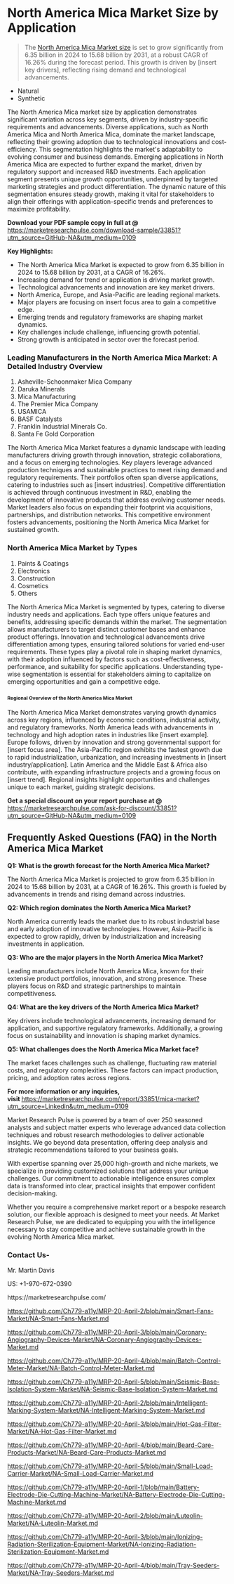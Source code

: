 <h1>North America Mica Market&nbsp;Size by Application</h1><blockquote><p>The <a href="https://marketresearchpulse.com/download-sample/33851?utm_source=GitHub-NA&amp;utm_medium=0109">North America Mica Market size</a> is set to grow significantly from 6.35 billion in 2024 to 15.68 billion by 2031, at a robust CAGR of 16.26% during the forecast period. This growth is driven by [insert key drivers], reflecting rising demand and technological advancements.</p></blockquote><ul><li>Natural <li> Synthetic</li></ul><p>The North America Mica market size by application demonstrates significant variation across key segments, driven by industry-specific requirements and advancements. Diverse applications, such as North America Mica and North America Mica, dominate the market landscape, reflecting their growing adoption due to technological innovations and cost-efficiency. This segmentation highlights the market's adaptability to evolving consumer and business demands. Emerging applications in North America Mica are expected to further expand the market, driven by regulatory support and increased R&D investments. Each application segment presents unique growth opportunities, underpinned by targeted marketing strategies and product differentiation. The dynamic nature of this segmentation ensures steady growth, making it vital for stakeholders to align their offerings with application-specific trends and preferences to maximize profitability.</p><p><strong>Download your PDF sample copy in full at @ </strong><a href="https://marketresearchpulse.com/download-sample/33851?utm_source=GitHub-NA&amp;utm_medium=0109">https://marketresearchpulse.com/download-sample/33851?utm_source=GitHub-NA&amp;utm_medium=0109</a></p><p><strong>Key Highlights: </strong></p><ul><li>The North America Mica Market is expected to grow from 6.35 billion in 2024 to 15.68 billion by 2031, at a CAGR of 16.26%.</li><li>Increasing demand for trend or application is driving market growth.</li><li>Technological advancements and innovation are key market drivers.</li><li>North America, Europe, and Asia-Pacific are leading regional markets.</li><li>Major players are focusing on insert focus area to gain a competitive edge.</li><li>Emerging trends and regulatory frameworks are shaping market dynamics.</li><li>Key challenges include challenge, influencing growth potential.</li><li>Strong growth is anticipated in sector over the forecast period.</li></ul><h3>Leading Manufacturers in the North America Mica Market: A Detailed Industry Overview</h3><ol><li>Asheville-Schoonmaker Mica Company</li><li>Daruka Minerals</li><li>Mica Manufacturing</li><li>The Premier Mica Company</li><li>USAMICA</li><li>BASF Catalysts</li><li>Franklin Industrial Minerals Co.</li><li>Santa Fe Gold Corporation</li></ol><div class="flex max-w-full flex-col flex-grow"><div class="min-h-8 text-message flex w-full flex-col items-end gap-2 whitespace-normal break-words [.text-message+&amp;]:mt-5" dir="auto" data-message-author-role="assistant" data-message-id="fd8432e4-4910-450d-b182-61b7bfb0a01f" data-message-model-slug="gpt-4o"><div class="flex w-full flex-col gap-1 empty:hidden first:pt-[3px]"><div class="markdown prose w-full break-words dark:prose-invert light"><p>The North America Mica Market features a dynamic landscape with leading manufacturers driving growth through innovation, strategic collaborations, and a focus on emerging technologies. Key players leverage advanced production techniques and sustainable practices to meet rising demand and regulatory requirements. Their portfolios often span diverse applications, catering to industries such as [insert industries]. Competitive differentiation is achieved through continuous investment in R&amp;D, enabling the development of innovative products that address evolving customer needs. Market leaders also focus on expanding their footprint via acquisitions, partnerships, and distribution networks. This competitive environment fosters advancements, positioning the North America Mica Market for sustained growth.</p></div></div></div></div><h3>North America Mica Market by Types</h3><ol><li>Paints & Coatings <li> Electronics <li> Construction <li> Cosmetics <li> Others</li></ol><div class="flex max-w-full flex-col flex-grow"><div class="min-h-8 text-message flex w-full flex-col items-end gap-2 whitespace-normal break-words [.text-message+&amp;]:mt-5" dir="auto" data-message-author-role="assistant" data-message-id="084470be-0bb7-4664-bddf-5156b4f41249" data-message-model-slug="gpt-4o-mini"><div class="flex w-full flex-col gap-1 empty:hidden first:pt-[3px]"><div class="markdown prose w-full break-words dark:prose-invert light"><p>The North America Mica Market is segmented by types, catering to diverse industry needs and applications. Each type offers unique features and benefits, addressing specific demands within the market. The segmentation allows manufacturers to target distinct customer bases and enhance product offerings. Innovation and technological advancements drive differentiation among types, ensuring tailored solutions for varied end-user requirements. These types play a pivotal role in shaping market dynamics, with their adoption influenced by factors such as cost-effectiveness, performance, and suitability for specific applications. Understanding type-wise segmentation is essential for stakeholders aiming to capitalize on emerging opportunities and gain a competitive edge.</p></div></div></div></div><h3><span style="font-size: 11px;">Regional Overview of the North America Mica Market</span></h3><div class="flex max-w-full flex-col flex-grow"><div class="min-h-8 text-message flex w-full flex-col items-end gap-2 whitespace-normal break-words [.text-message+&amp;]:mt-5" dir="auto" data-message-author-role="assistant" data-message-id="e9038762-ce64-4e30-91c9-9bd413514231" data-message-model-slug="gpt-4o-mini"><div class="flex w-full flex-col gap-1 empty:hidden first:pt-[3px]"><div class="markdown prose w-full break-words dark:prose-invert light"><p>The North America Mica Market demonstrates varying growth dynamics across key regions, influenced by economic conditions, industrial activity, and regulatory frameworks. North America leads with advancements in technology and high adoption rates in industries like [insert example]. Europe follows, driven by innovation and strong governmental support for [insert focus area]. The Asia-Pacific region exhibits the fastest growth due to rapid industrialization, urbanization, and increasing investments in [insert industry/application]. Latin America and the Middle East &amp; Africa also contribute, with expanding infrastructure projects and a growing focus on [insert trend]. Regional insights highlight opportunities and challenges unique to each market, guiding strategic decisions.</p></div></div></div></div><p><strong>Get a special discount on your report purchase at @ </strong><a href="https://marketresearchpulse.com/ask-for-discount/33851?utm_source=GitHub-NA&amp;utm_medium=0109">https://marketresearchpulse.com/ask-for-discount/33851?utm_source=GitHub-NA&amp;utm_medium=0109</a></p><h2>Frequently Asked Questions (FAQ) in the North America Mica Market</h2><p><strong>Q1: What is the growth forecast for the North America Mica Market?</strong></p><p>The North America Mica Market is projected to grow from 6.35 billion in 2024 to 15.68 billion by 2031, at a CAGR of 16.26%. This growth is fueled by advancements in trends and rising demand across industries.</p><p><strong>Q2: Which region dominates the North America Mica Market?</strong></p><p>North America currently leads the market due to its robust industrial base and early adoption of innovative technologies. However, Asia-Pacific is expected to grow rapidly, driven by industrialization and increasing investments in application.</p><p><strong>Q3: Who are the major players in the North America Mica Market?</strong></p><p>Leading manufacturers include North America Mica, known for their extensive product portfolios, innovation, and strong presence. These players focus on R&amp;D and strategic partnerships to maintain competitiveness.</p><p><strong>Q4: What are the key drivers of the North America Mica Market?</strong></p><p>Key drivers include technological advancements, increasing demand for application, and supportive regulatory frameworks. Additionally, a growing focus on sustainability and innovation is shaping market dynamics.</p><p><strong>Q5: What challenges does the North America Mica Market face?</strong></p><p>The market faces challenges such as challenge, fluctuating raw material costs, and regulatory complexities. These factors can impact production, pricing, and adoption rates across regions.</p><p><strong>For more information or any inquiries, visit&nbsp;</strong><a href="https://marketresearchpulse.com/report/33851/mica-market?utm_source=Linkedin&utm_medium=0109">https://marketresearchpulse.com/report/33851/mica-market?utm_source=Linkedin&utm_medium=0109</a></p><p>Market Research Pulse is powered by a team of over 250 seasoned analysts and subject matter experts who leverage advanced data collection techniques and robust research methodologies to deliver actionable insights. We go beyond data presentation, offering deep analysis and strategic recommendations tailored to your business goals.</p><p>With expertise spanning over 25,000 high-growth and niche markets, we specialize in providing customized solutions that address your unique challenges. Our commitment to actionable intelligence ensures complex data is transformed into clear, practical insights that empower confident decision-making.</p><p>Whether you require a comprehensive market report or a bespoke research solution, our flexible approach is designed to meet your needs. At Market Research Pulse, we are dedicated to equipping you with the intelligence necessary to stay competitive and achieve sustainable growth in the evolving North America Mica market.</p><h3><strong>Contact Us-</strong></h3><p>Mr. Martin Davis</p><p>US: +1-970-672-0390</p><p>https://marketresearchpulse.com/</p><p><a href="https://github.com/Ch779-a11y/MRP-20-April-2/blob/main/Smart-Fans-Market/NA-Smart-Fans-Market.md">https://github.com/Ch779-a11y/MRP-20-April-2/blob/main/Smart-Fans-Market/NA-Smart-Fans-Market.md</a></p><p><a href="https://github.com/Ch779-a11y/MRP-20-April-3/blob/main/Coronary-Angiography-Devices-Market/NA-Coronary-Angiography-Devices-Market.md">https://github.com/Ch779-a11y/MRP-20-April-3/blob/main/Coronary-Angiography-Devices-Market/NA-Coronary-Angiography-Devices-Market.md</a></p><p><a href="https://github.com/Ch779-a11y/MRP-20-April-4/blob/main/Batch-Control-Meter-Market/NA-Batch-Control-Meter-Market.md">https://github.com/Ch779-a11y/MRP-20-April-4/blob/main/Batch-Control-Meter-Market/NA-Batch-Control-Meter-Market.md</a></p><p><a href="https://github.com/Ch779-a11y/MRP-20-April-5/blob/main/Seismic-Base-Isolation-System-Market/NA-Seismic-Base-Isolation-System-Market.md">https://github.com/Ch779-a11y/MRP-20-April-5/blob/main/Seismic-Base-Isolation-System-Market/NA-Seismic-Base-Isolation-System-Market.md</a></p><p><a href="https://github.com/Ch779-a11y/MRP-20-April-2/blob/main/Intelligent-Marking-System-Market/NA-Intelligent-Marking-System-Market.md">https://github.com/Ch779-a11y/MRP-20-April-2/blob/main/Intelligent-Marking-System-Market/NA-Intelligent-Marking-System-Market.md</a></p><p><a href="https://github.com/Ch779-a11y/MRP-20-April-3/blob/main/Hot-Gas-Filter-Market/NA-Hot-Gas-Filter-Market.md">https://github.com/Ch779-a11y/MRP-20-April-3/blob/main/Hot-Gas-Filter-Market/NA-Hot-Gas-Filter-Market.md</a></p><p><a href="https://github.com/Ch779-a11y/MRP-20-April-4/blob/main/Beard-Care-Products-Market/NA-Beard-Care-Products-Market.md">https://github.com/Ch779-a11y/MRP-20-April-4/blob/main/Beard-Care-Products-Market/NA-Beard-Care-Products-Market.md</a></p><p><a href="https://github.com/Ch779-a11y/MRP-20-April-5/blob/main/Small-Load-Carrier-Market/NA-Small-Load-Carrier-Market.md">https://github.com/Ch779-a11y/MRP-20-April-5/blob/main/Small-Load-Carrier-Market/NA-Small-Load-Carrier-Market.md</a></p><p><a href="https://github.com/Ch779-a11y/MRP-20-April-1/blob/main/Battery-Electrode-Die-Cutting-Machine-Market/NA-Battery-Electrode-Die-Cutting-Machine-Market.md">https://github.com/Ch779-a11y/MRP-20-April-1/blob/main/Battery-Electrode-Die-Cutting-Machine-Market/NA-Battery-Electrode-Die-Cutting-Machine-Market.md</a></p><p><a href="https://github.com/Ch779-a11y/MRP-20-April-2/blob/main/Luteolin-Market/NA-Luteolin-Market.md">https://github.com/Ch779-a11y/MRP-20-April-2/blob/main/Luteolin-Market/NA-Luteolin-Market.md</a></p><p><a href="https://github.com/Ch779-a11y/MRP-20-April-3/blob/main/Ionizing-Radiation-Sterilization-Equipment-Market/NA-Ionizing-Radiation-Sterilization-Equipment-Market.md">https://github.com/Ch779-a11y/MRP-20-April-3/blob/main/Ionizing-Radiation-Sterilization-Equipment-Market/NA-Ionizing-Radiation-Sterilization-Equipment-Market.md</a></p><p><a href="https://github.com/Ch779-a11y/MRP-20-April-4/blob/main/Tray-Seeders-Market/NA-Tray-Seeders-Market.md">https://github.com/Ch779-a11y/MRP-20-April-4/blob/main/Tray-Seeders-Market/NA-Tray-Seeders-Market.md</a></p>
